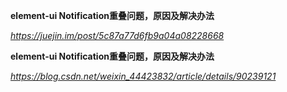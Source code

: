 **element-ui Notification重叠问题，原因及解决办法**

*https://juejin.im/post/5c87a77d6fb9a04a08228668*



**element-ui Notification重叠问题，原因及解决办法**

*https://blog.csdn.net/weixin_44423832/article/details/90239121*

